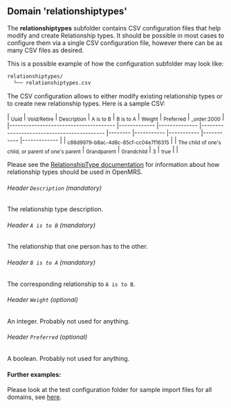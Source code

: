 ## Domain 'relationshiptypes'

The **relationshiptypes** subfolder contains CSV configuration files that help modify and create Relationship 
types. It should be possible in most cases to configure them via a single CSV configuration file, however 
there can be as many CSV files as desired.

This is a possible example of how the configuration subfolder may look like:
```bash
relationshiptypes/
  └── relationshiptypes.csv
```
The CSV configuration allows to either modify existing relationship types or to
create new relationship types. Here is a sample CSV:

| <sub>Uuid</sub>                                   | <sub>Void/Retire</sub>    | <sub>Description</sub>                                | <sub>A is to B</sub>  | <sub>B is to A</sub>  | <sub>Weight</sub>     | <sub>Preferred</sub>  | <sub>_order:2000</sub>    |
|-------------------------------------- |-------------  |-------------- |-------------------------------------------    |--------   |-----------    |-----------    |-----------    |-------------  |
| <sub>c86d9979-b8ac-4d8c-85cf-cc04e7f16315</sub>   |               | <sub>The child of one's child, or parent of one's parent</sub>  | <sub>Grandparent</sub>      | <sub>Grandchild</sub>     | <sub>3</sub> | <sub>true</sub> |               |

Please see the [RelationshipType documentation](https://docs.openmrs.org/doc/org/openmrs/RelationshipType.html)
for information about how relationship types should be used in OpenMRS.

###### Header `Description` *(mandatory)*
The relationship type description.

###### Header `A is to B` *(mandatory)*
The relationship that one person has to the other.

###### Header `B is to A` *(mandatory)*
The corresponding relationship to `A is to B`.

###### Header `Weight` *(optional)*
An integer. Probably not used for anything.

###### Header `Preferred` *(optional)*
A boolean. Probably not used for anything.


#### Further examples:
Please look at the test configuration folder for sample import files for all domains, see
[here](../api/src/test/resources/testAppDataDir/configuration).
